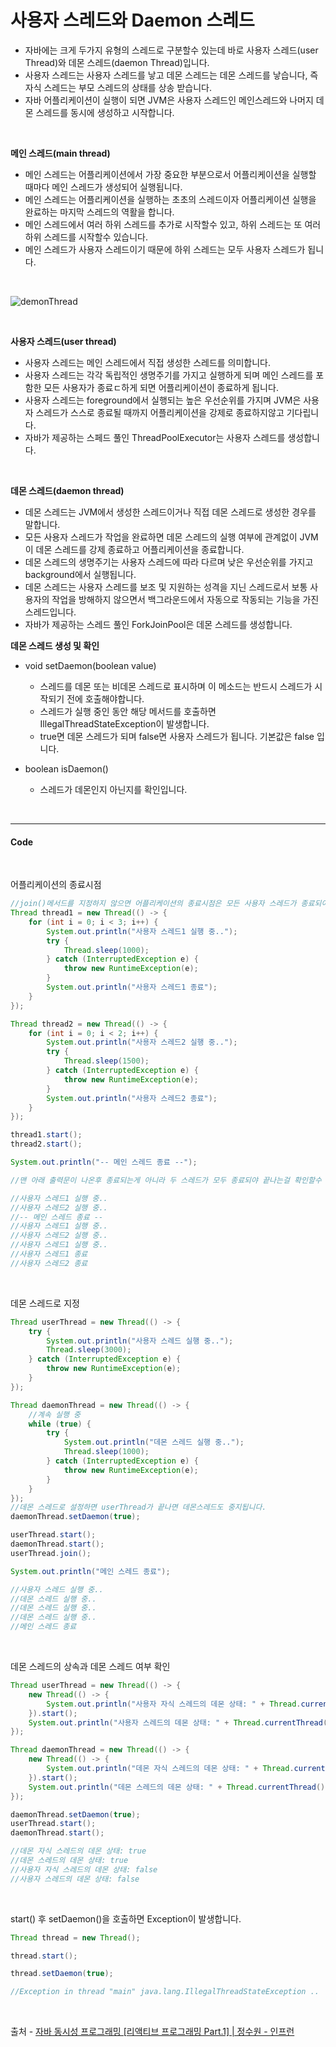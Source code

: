 # 사용자 스레드와 Daemon 스레드

* 자바에는 크게 두가지 유형의 스레드로 구분할수 있는데 바로 사용자 스레드(user Thread)와 데몬 스레드(daemon Thread)입니다.
* 사용자 스레드는 사용자 스레드를 낳고 데몬 스레드는 데몬 스레드를 낳습니다, 즉 자식 스레드는 부모 스레드의 상태를 상송 받습니다.
* 자바 어플리케이션이 실행이 되면 JVM은 사용자 스레드인 메인스레드와 나머지 데몬 스레드를 동시에 생성하고 시작합니다.

</br>

**메인 스레드(main thread)**

* 메인 스레드는 어플리케이션에서 가장 중요한 부분으로서 어플리케이션을 실행할 때마다 메인 스레드가 생성되어 실행됩니다.
* 메인 스레드는 어플리케이션을 실행하는 초초의 스레드이자 어플리케이션 실행을 완료하는 마지막 스레드의 역활을 합니다.
* 메인 스레드에서 여러 하위 스레드를 추가로 시작할수 있고, 하위 스레드는 또 여러 하위 스레드를 시작할수 있습니다.
* 메인 스레드가 사용자 스레드이기 때문에 하위 스레드는 모두 사용자 스레드가 됩니다.

</br>

![demonThread](./img/thread/daemon_thread.png)

</br>

**사용자 스레드(user thread)**

* 사용자 스레드는 메인 스레드에서 직접 생성한 스레드를 의미합니다.
* 사용자 스레드는 각각 독립적인 생명주기를 가지고 실행하게 되며 메인 스레드를 포함한 모든 사용자가 종료ㄷ하게 되면 어플리케이션이 종료하게 됩니다.
* 사용자 스레드는 foreground에서 실행되는 높은 우선순위를 가지며 JVM은 사용자 스레드가 스스로 종료될 때까지 어플리케이션을 강제로 종료하지않고 기다립니다.
* 자바가 제공하는 스페드 풀인 ThreadPoolExecutor는 사용자 스레드를 생성합니다.

</br>

**데몬 스레드(daemon thread)**

* 데몬 스레드는 JVM에서 생성한 스레드이거나 직접 데몬 스레드로 생성한 경우를 말합니다.
* 모든 사용자 스레드가 작업을 완료하면 데몬 스레드의 실행 여부에 관계없이 JVM이 데몬 스레드를 강제 종료하고 어플리케이션을 종료합니다.
* 데몬 스레드의 생명주기는 사용자 스레드에 따라 다르며 낮은 우선순위를 가지고 background에서 실행됩니다.
* 데몬 스레드는 사용자 스레드를 보조 및 지원하는 성격을 지닌 스레드로서 보통 사용자의 작업을 방해하지 않으면서 백그라운드에서 자동으로 작동되는 기능을 가진 스레드입니다.
* 자바가 제공하는 스레드 풀인 ForkJoinPool은 데몬 스레드를 생성합니다.

**데몬 스레드 생성 및 확인**

* void setDaemon(boolean value)
    * 스레드를 데몬 또는 비데몬 스레드로 표시하며 이 메소드는 반드시 스레드가 시작되기 전에 호출해야합니다.
    * 스레드가 실행 중인 동안 해당 메서드를 호출하면 IllegalThreadStateException이 발생합니다.
    * true면 데몬 스레드가 되며 false면 사용자 스레드가 됩니다. 기본값은 false 입니다.

* boolean isDaemon()
    * 스레드가 데몬인지 아닌지를 확인입니다.

</br>

- - - 

#### Code

</br>

어플리케이션의 종료시점
```java
//join()메서드를 지정하지 않으면 어플리케이션의 종료시점은 모든 사용자 스레드가 종료되어야 종료됩니다.
Thread thread1 = new Thread(() -> {
    for (int i = 0; i < 3; i++) {
        System.out.println("사용자 스레드1 실행 중..");
        try {
            Thread.sleep(1000);
        } catch (InterruptedException e) {
            throw new RuntimeException(e);
        }
        System.out.println("사용자 스레드1 종료");
    }
});

Thread thread2 = new Thread(() -> {
    for (int i = 0; i < 2; i++) {
        System.out.println("사용자 스레드2 실행 중..");
        try {
            Thread.sleep(1500);
        } catch (InterruptedException e) {
            throw new RuntimeException(e);
        }
        System.out.println("사용자 스레드2 종료");
    }
});

thread1.start();
thread2.start();

System.out.println("-- 메인 스레드 종료 --");

//맨 아래 출력문이 나온후 종료되는게 아니라 두 스레드가 모두 종료되야 끝나는걸 확인할수 있습니다.

//사용자 스레드1 실행 중..
//사용자 스레드2 실행 중..
//-- 메인 스레드 종료 --
//사용자 스레드1 실행 중..
//사용자 스레드2 실행 중..
//사용자 스레드1 실행 중..
//사용자 스레드1 종료
//사용자 스레드2 종료
```
</br>

데몬 스레드로 지정
```java
Thread userThread = new Thread(() -> {
    try {
        System.out.println("사용자 스레드 실행 중..");
        Thread.sleep(3000);
    } catch (InterruptedException e) {
        throw new RuntimeException(e);
    }
});

Thread daemonThread = new Thread(() -> {
    //계속 실행 중
    while (true) {
        try {
            System.out.println("데몬 스레드 실행 중..");
            Thread.sleep(1000);
        } catch (InterruptedException e) {
            throw new RuntimeException(e);
        }
    }
});
//데몬 스레드로 설정하면 userThread가 끝나면 데몬스레드도 중지됩니다.
daemonThread.setDaemon(true);

userThread.start();
daemonThread.start();
userThread.join();

System.out.println("메인 스레드 종료");

//사용자 스레드 실행 중..
//데몬 스레드 실행 중..
//데몬 스레드 실행 중..
//데몬 스레드 실행 중..
//메인 스레드 종료
```

</br>

데몬 스레드의 상속과 데몬 스레드 여부 확인
```java
Thread userThread = new Thread(() -> {
    new Thread(() -> {
        System.out.println("사용자 자식 스레드의 데몬 상태: " + Thread.currentThread().isDaemon());
    }).start();
    System.out.println("사용자 스레드의 데몬 상태: " + Thread.currentThread().isDaemon());
});

Thread daemonThread = new Thread(() -> {
    new Thread(() -> {
        System.out.println("데몬 자식 스레드의 데몬 상태: " + Thread.currentThread().isDaemon());
    }).start();
    System.out.println("데몬 스레드의 데몬 상태: " + Thread.currentThread().isDaemon());
});

daemonThread.setDaemon(true);
userThread.start();
daemonThread.start();

//데몬 자식 스레드의 데몬 상태: true
//데몬 스레드의 데몬 상태: true
//사용자 자식 스레드의 데몬 상태: false
//사용자 스레드의 데몬 상태: false
```

</br>

start() 후 setDaemon()을 호출하면 Exception이 발생합니다.
```java
Thread thread = new Thread();

thread.start();

thread.setDaemon(true);

//Exception in thread "main" java.lang.IllegalThreadStateException ..
```

</br>

출처 - 
 [자바 동시성 프로그래밍 \[리액티브 프로그래밍 Part.1\] | 정수원 - 인프런](https://www.inflearn.com/course/%EC%9E%90%EB%B0%94-%EB%8F%99%EC%8B%9C%EC%84%B1-%ED%94%84%EB%A1%9C%EA%B7%B8%EB%9E%98%EB%B0%8D-%EB%A6%AC%EC%95%A1%ED%8B%B0%EB%B8%8C-part1/dashboard)


